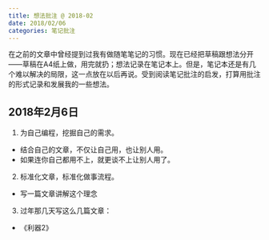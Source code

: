 ```yaml
---
title: 想法批注 @ 2018-02
date: 2018/02/06
categories: 笔记批注
---
```


在之前的文章中曾经提到过我有做随笔笔记的习惯。现在已经把草稿跟想法分开——草稿在A4纸上做，用完就扔；想法记录在笔记本上。但是，笔记本还是有几个难以解决的局限，这一点放在以后再说。受到阅读笔记批注的启发，打算用批注的形式记录和发展我的一些想法。

<!-- more -->

## 2018年2月6日
1. 为自己编程，挖掘自己的需求。
 - 结合自己的文章，不仅让自己用，也让别人用。
 - 如果连你自己都用不上，就更谈不上让别人用了。

2. 标准化文章，标准化做事流程。
 - 写一篇文章讲解这个理念

3. 过年那几天写这么几篇文章：
 - 《利器2》
